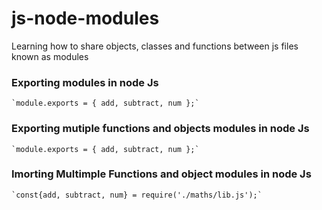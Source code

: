 # js-node-modules
Learning how to share objects, classes and functions between js files known as modules

### Exporting modules in node Js

    `module.exports = { add, subtract, num };`


### Exporting mutiple functions and objects modules in node Js

    `module.exports = { add, subtract, num };`

### Imorting Multimple Functions and object modules in node Js

    `const{add, subtract, num} = require('./maths/lib.js');`
